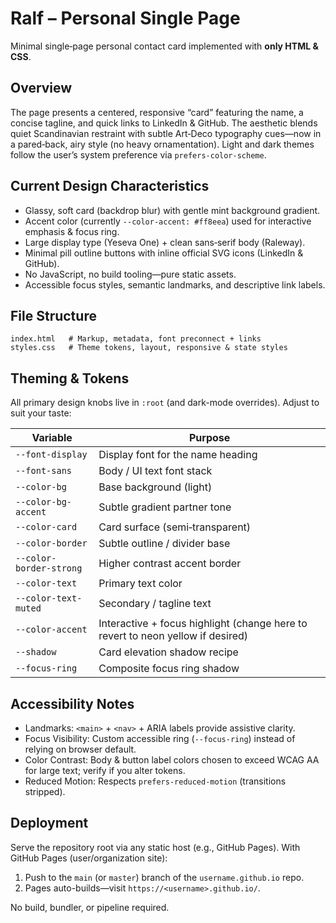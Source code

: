 # Ralf – Personal Single Page

Minimal single‑page personal contact card implemented with **only HTML & CSS**.

## Overview

The page presents a centered, responsive “card” featuring the name, a concise tagline, and quick links to LinkedIn & GitHub. The aesthetic blends quiet Scandinavian restraint with subtle Art‑Deco typography cues—now in a pared‑back, airy style (no heavy ornamentation). Light and dark themes follow the user’s system preference via `prefers-color-scheme`.

## Current Design Characteristics

- Glassy, soft card (backdrop blur) with gentle mint background gradient.
- Accent color (currently `--color-accent: #ff8eea`) used for interactive emphasis & focus ring.
- Large display type (Yeseva One) + clean sans‑serif body (Raleway).
- Minimal pill outline buttons with inline official SVG icons (LinkedIn & GitHub).
- No JavaScript, no build tooling—pure static assets.
- Accessible focus styles, semantic landmarks, and descriptive link labels.

## File Structure

```text
index.html   # Markup, metadata, font preconnect + links
styles.css   # Theme tokens, layout, responsive & state styles
```

## Theming & Tokens

All primary design knobs live in `:root` (and dark-mode overrides). Adjust to suit your taste:

| Variable | Purpose |
|----------|---------|
| `--font-display` | Display font for the name heading |
| `--font-sans` | Body / UI text font stack |
| `--color-bg` | Base background (light) |
| `--color-bg-accent` | Subtle gradient partner tone |
| `--color-card` | Card surface (semi‑transparent) |
| `--color-border` | Subtle outline / divider base |
| `--color-border-strong` | Higher contrast accent border |
| `--color-text` | Primary text color |
| `--color-text-muted` | Secondary / tagline text |
| `--color-accent` | Interactive + focus highlight (change here to revert to neon yellow if desired) |
| `--shadow` | Card elevation shadow recipe |
| `--focus-ring` | Composite focus ring shadow |

## Accessibility Notes

- Landmarks: `<main>` + `<nav>` + ARIA labels provide assistive clarity.
- Focus Visibility: Custom accessible ring (`--focus-ring`) instead of relying on browser default.
- Color Contrast: Body & button label colors chosen to exceed WCAG AA for large text; verify if you alter tokens.
- Reduced Motion: Respects `prefers-reduced-motion` (transitions stripped).

## Deployment

Serve the repository root via any static host (e.g., GitHub Pages). With GitHub Pages (user/organization site):

1. Push to the `main` (or `master`) branch of the `username.github.io` repo.
2. Pages auto-builds—visit `https://<username>.github.io/`.

No build, bundler, or pipeline required.